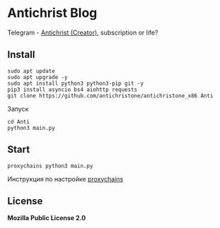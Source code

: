# Antichrist Blog
Telegram - [Antichrist (Creator)](https://t.me/antichristone), subscription or life?

## Install
```
sudo apt update
sudo apt upgrade -y
sudo apt install python3 python3-pip git -y
pip3 install asyncio bs4 aiohttp requests
git clone https://github.com/antichristone/antichristone_x86 Anti
```
Запуск
```
cd Anti
python3 main.py
```

## Start
```
proxychains python3 main.py
```
Инструкция по настройке [proxychains](https://ovnl.in/threads/759)

## License
**Mozilla Public License 2.0**

